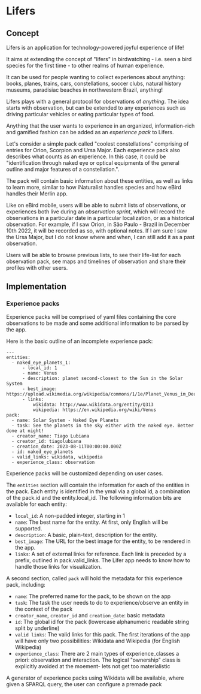 # Lifers

## Concept


Lifers is an application for technology-powered joyful experience of life! 


It aims at extending the concept of "lifers" in birdwatching - i.e. seen a bird species for the first time - to other realms of human experience. 

It can be used for people wanting to collect experiences about anything: books, planes, trains, cars, constellations, soccer clubs, natural history museums, paradisiac beaches in northwestern Brazil, anything!

Lifers plays with a general protocol for observations of _anything_. The idea starts with observation, but can be extended to any experiences such as driving particular vehicles or eating particular types of food. 

Anything that the user wants to experience in an organized, information-rich and gamified fashion can be added as an _experience pack_ to Lifers. 


Let's consider a simple pack called "coolest constellations" comprising of entries for Orion, Scorpion and Ursa Major. Each experience pack also describes what counts as an experience. In this case, it could be "identification through naked eye or optical equipments of the general outline and major features of a constellation.". 

The pack will contain basic information about these entities, as well as links to learn more, similar to how iNaturalist handles species and how eBird handles their Merlin app. 


Like on eBird mobile, users will be able to submit lists of observations, or experiences both live during an _observation sprint_, which will record the observations in a particular date in a particular localization, or as a historical observation. For example, if I saw Orion, in São Paulo - Brazil in December 10th 2022, it will be recorded as so, with optional notes. If I am sure I saw the Ursa Major, but I do not know where and when, I can still add it as a past observation. 


Users will be able to browse previous lists, to see their life-list for each observation pack, see maps and timelines of observation and share their profiles with other users. 

## Implementation

### Experience packs

Experience packs will be comprised of yaml files containing the core observations to be made and some additional information to be parsed by the app. 

Here is the basic outline of an incomplete experience pack: 

```
---
entities:
  - naked_eye_planets_1:
      - local_id: 1 
      - name: Venus
      - description: planet second-closest to the Sun in the Solar System
      - best_image: https://upload.wikimedia.org/wikipedia/commons/1/1e/Planet_Venus_im_Deutschen_Museum.jpg
      - links:
          wikidata: http://www.wikidata.org/entity/Q313
          wikipedia: https://en.wikipedia.org/wiki/Venus
pack:
  - name: Solar System - Naked Eye Planets
  - task: See the planets in the sky either with the naked eye. Better done at night!
  - creator_name: Tiago Lubiana
  - creator_id: tiagolubiana
  - creation_date: 2023-08-11T00:00:00.000Z
  - id: naked_eye_planets
  - valid_links: wikidata, wikipedia
  - experience_class: observation
``` 


Experience packs will be customized depending on user cases.

The `entities` section will contain the information for each of the entities in the pack. 
Each entity is identified in the ymal via a global id, a combination of the pack.id and the entity.local_id. 
The following information bits are available for each entity: 

 * `local_id`: A non-padded integer, starting in 1 
 * `name`: The best name for the entity. At first, only English will be supported. 
 * `description`: A basic, plain-text, description for the entity.
 * `best_image`: The URL for the best image for the entity, to be rendered in the app.
 * `links`: A set of external links for reference. Each link is preceded by a prefix, outlined in pack.valid_links. The Lifer app needs to know how  to handle those links for visualization.


A second section, called `pack` will hold the metadata for this experience pack, including: 

* `name`: The preferred name for the pack, to be shown on the app
* `task`: The task the user needs to do to experience/observe an entity in the context of the pack 
* `creator_name`, `creator_id` and `creation_date`: basic metadata
* `id`: The global id for the pack (lowercase alphanumeric readable string split by underline)
* `valid links`: The valid links for this pack. The first iterations of the app will have only two possibilities: Wikidata and Wikipedia (for English Wikipedia)
* `experience_class`: There are 2 main types of experience_classes a priori: observation and interaction. The  logical "ownership" class is explicitly avoided at the moement- lets not get too materialistic 

A generator of experience packs using Wikidata will be available, where given a SPARQL query, the user can configure a premade pack
